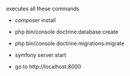 executes all these commands
- composer install 
- php bin/console doctrine:database:create
- php bin/console doctrine:migrations:migrate

- symfony server:start
- go to http://localhost:8000
